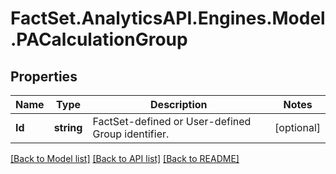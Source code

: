 # FactSet.AnalyticsAPI.Engines.Model.PACalculationGroup

## Properties

Name | Type | Description | Notes
------------ | ------------- | ------------- | -------------
**Id** | **string** | FactSet-defined or User-defined Group identifier. | [optional] 

[[Back to Model list]](../README.md#documentation-for-models) [[Back to API list]](../README.md#documentation-for-api-endpoints) [[Back to README]](../README.md)

